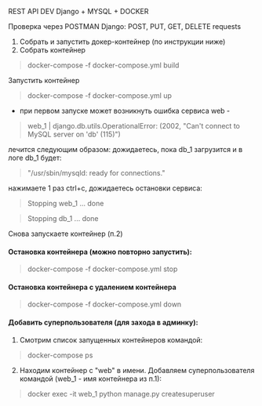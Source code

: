REST API DEV Django + MYSQL + DOCKER


Проверка через POSTMAN
Django: POST, PUT, GET, DELETE requests 

1. Собрать и запустить докер-контейнер (по инструкции ниже)
1. Собрать контейнер
> docker-compose -f docker-compose.yml build

Запустить контейнер
> docker-compose -f docker-compose.yml up
* при первом запуске может возникнуть ошибка сервиса web - 
> web_1  | django.db.utils.OperationalError: (2002, "Can't connect to MySQL server on 'db' (115)")
> 
лечится следующим образом:
дожидаетесь, пока db_1 загрузится и в логе db_1 будет: 
> "/usr/sbin/mysqld: ready for connections."

нажимаете 1 раз ctrl+c, дожидаетесь остановки сервиса:
> Stopping web_1 ... done 

> Stopping db_1  ... done 

Снова запускаете контейнер (п.2)

#### Остановка контейнера (можно повторно запустить):
> docker-compose -f docker-compose.yml stop

#### Остановка контейнера с удалением контейнера
> docker-compose -f docker-compose.yml down

#### Добавить суперпользователя (для захода в админку):
1. Смотрим список запущенных контейнеров командой:
> docker-compose ps
2. Находим контейнер с "web" в имени. Добавляем суперпользователя командой (web_1 - имя контейнера из п.1):
> docker exec -it web_1 python manage.py createsuperuser
